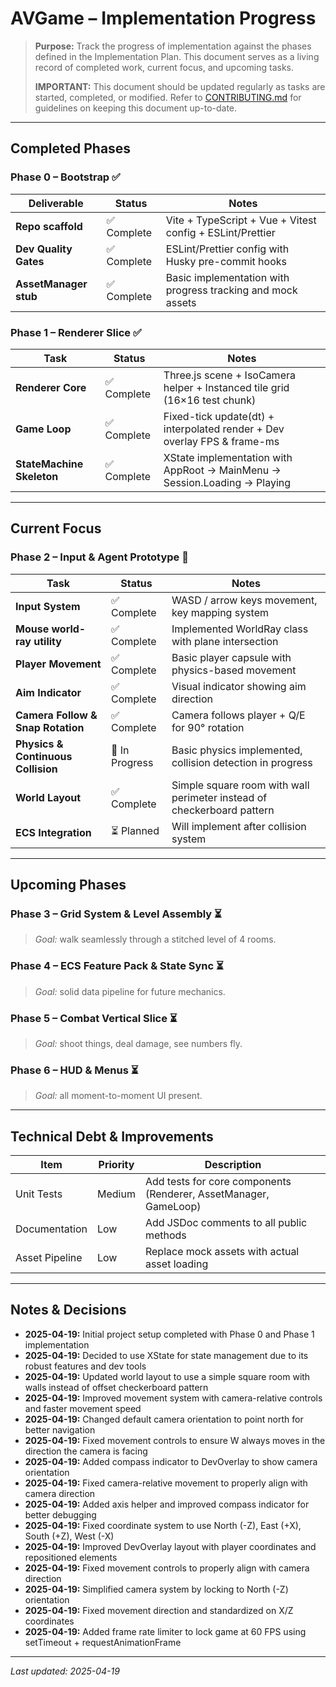 # AVGame – Implementation Progress

> **Purpose:** Track the progress of implementation against the phases defined in the Implementation Plan. This document serves as a living record of completed work, current focus, and upcoming tasks.
>
> **IMPORTANT:** This document should be updated regularly as tasks are started, completed, or modified. Refer to [CONTRIBUTING.md](../CONTRIBUTING.md) for guidelines on keeping this document up-to-date.

---

## Completed Phases

### Phase 0 – Bootstrap ✅
| Deliverable | Status | Notes |
|-------------|--------|-------|
| **Repo scaffold** | ✅ Complete | Vite + TypeScript + Vue + Vitest config + ESLint/Prettier |
| **Dev Quality Gates** | ✅ Complete | ESLint/Prettier config with Husky pre-commit hooks |
| **AssetManager stub** | ✅ Complete | Basic implementation with progress tracking and mock assets |

### Phase 1 – Renderer Slice ✅
| Task | Status | Notes |
|------|--------|-------|
| **Renderer Core** | ✅ Complete | Three.js scene + IsoCamera helper + Instanced tile grid (16×16 test chunk) |
| **Game Loop** | ✅ Complete | Fixed-tick update(dt) + interpolated render + Dev overlay FPS & frame-ms |
| **StateMachine Skeleton** | ✅ Complete | XState implementation with AppRoot → MainMenu → Session.Loading → Playing |

---

## Current Focus

### Phase 2 – Input & Agent Prototype 🔄
| Task | Status | Notes |
|------|--------|-------|
| **Input System** | ✅ Complete | WASD / arrow keys movement, key mapping system |
| **Mouse world-ray utility** | ✅ Complete | Implemented WorldRay class with plane intersection |
| **Player Movement** | ✅ Complete | Basic player capsule with physics-based movement |
| **Aim Indicator** | ✅ Complete | Visual indicator showing aim direction |
| **Camera Follow & Snap Rotation** | ✅ Complete | Camera follows player + Q/E for 90° rotation |
| **Physics & Continuous Collision** | 🔄 In Progress | Basic physics implemented, collision detection in progress |
| **World Layout** | ✅ Complete | Simple square room with wall perimeter instead of checkerboard pattern |
| **ECS Integration** | ⏳ Planned | Will implement after collision system |

---

## Upcoming Phases

### Phase 3 – Grid System & Level Assembly ⏳
> *Goal:* walk seamlessly through a stitched level of 4 rooms.

### Phase 4 – ECS Feature Pack & State Sync ⏳
> *Goal:* solid data pipeline for future mechanics.

### Phase 5 – Combat Vertical Slice ⏳
> *Goal:* shoot things, deal damage, see numbers fly.

### Phase 6 – HUD & Menus ⏳
> *Goal:* all moment-to-moment UI present.

---

## Technical Debt & Improvements

| Item | Priority | Description |
|------|----------|-------------|
| Unit Tests | Medium | Add tests for core components (Renderer, AssetManager, GameLoop) |
| Documentation | Low | Add JSDoc comments to all public methods |
| Asset Pipeline | Low | Replace mock assets with actual asset loading |

---

## Notes & Decisions

- **2025-04-19:** Initial project setup completed with Phase 0 and Phase 1 implementation
- **2025-04-19:** Decided to use XState for state management due to its robust features and dev tools
- **2025-04-19:** Updated world layout to use a simple square room with walls instead of offset checkerboard pattern
- **2025-04-19:** Improved movement system with camera-relative controls and faster movement speed
- **2025-04-19:** Changed default camera orientation to point north for better navigation
- **2025-04-19:** Fixed movement controls to ensure W always moves in the direction the camera is facing
- **2025-04-19:** Added compass indicator to DevOverlay to show camera orientation
- **2025-04-19:** Fixed camera-relative movement to properly align with camera direction
- **2025-04-19:** Added axis helper and improved compass indicator for better debugging
- **2025-04-19:** Fixed coordinate system to use North (-Z), East (+X), South (+Z), West (-X)
- **2025-04-19:** Improved DevOverlay layout with player coordinates and repositioned elements
- **2025-04-19:** Fixed movement controls to properly align with camera direction
- **2025-04-19:** Simplified camera system by locking to North (-Z) orientation
- **2025-04-19:** Fixed movement direction and standardized on X/Z coordinates
- **2025-04-19:** Added frame rate limiter to lock game at 60 FPS using setTimeout + requestAnimationFrame

---

*Last updated: 2025-04-19*
